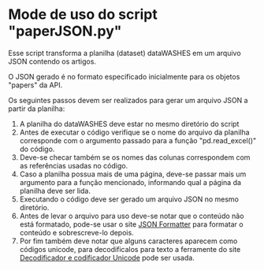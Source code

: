 # Mode de uso do script "paperJSON.py"

Esse script transforma a planilha (dataset) dataWASHES em um arquivo JSON contendo os artigos.

O JSON gerado é no formato especificado inicialmente para os objetos "papers" da API.

Os seguintes passos devem ser realizados para gerar um arquivo JSON a partir da planilha:

1. A planilha do dataWASHES deve estar no mesmo diretório do script
2. Antes de executar o código verifique se o nome do arquivo da planilha corresponde com o argumento passado para a função "pd.read_excel()" do código.
3. Deve-se checar também se os nomes das colunas correspondem com as referências usadas no código.
4. Caso a planilha possua mais de uma página, deve-se passar mais um argumento para a função mencionado, informando qual a página da planilha deve ser lida.
5. Executando o código deve ser gerado um arquivo JSON no mesmo diretório.
6. Antes de levar o arquivo para uso deve-se notar que o conteúdo não está formatado, pode-se usar o site [JSON Formatter](https://jsonformatter.curiousconcept.com/#) para formatar o conteúdo e sobrescreve-lo depois.
7. Por fim também deve notar que alguns caracteres aparecem como códigos unicode, para decodificalos para texto a ferramente do site [Decodificador e codificador Unicode](https://magictool.ai/tool/unicode-decoder-encoder/pt/) pode ser usada.
